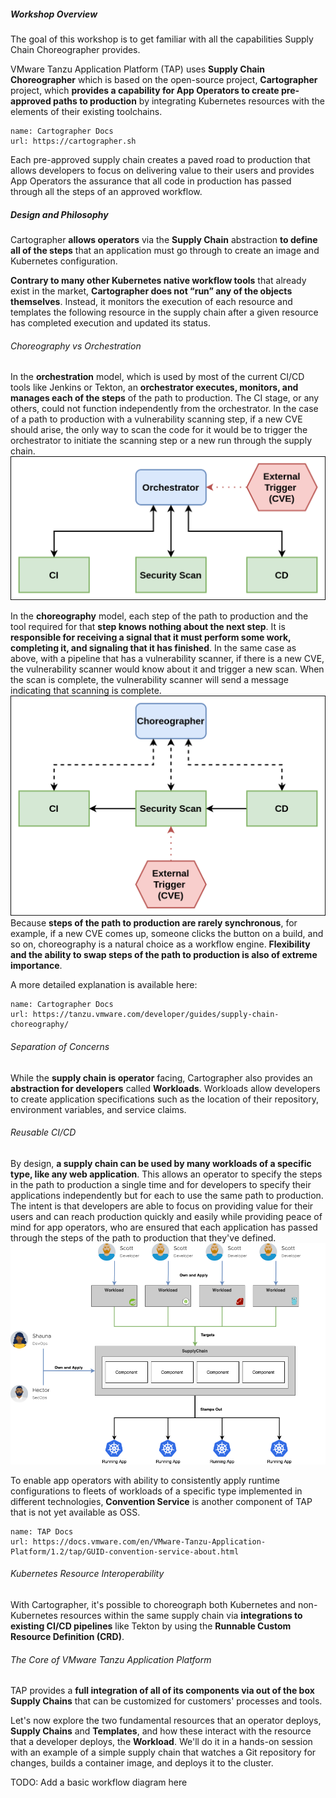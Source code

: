 ##### Workshop Overview
The goal of this workshop is to get familiar with all the capabilities Supply Chain Choreographer provides.

VMware Tanzu Application Platform (TAP) uses **Supply Chain Choreographer** which is based on the open-source project, **Cartographer** project, which **provides a  capability for App Operators to create pre-approved paths to production** by integrating Kubernetes resources with the elements of their existing toolchains.

```dashboard:open-dashboard
name: Cartographer Docs
url: https://cartographer.sh
```

Each pre-approved supply chain creates a paved road to production that allows developers to focus on delivering value to their users and provides App Operators the assurance that all code in production has passed through all the steps of an approved workflow.

##### Design and Philosophy

Cartographer **allows operators** via the **Supply Chain** abstraction **to define all of the steps** that an application must go through to create an image and Kubernetes configuration. 

**Contrary to many other Kubernetes native workflow tools** that already exist in the market, **Cartographer does not “run” any of the objects themselves**. Instead, it monitors the execution of each resource and templates the following resource in the supply chain after a given resource has completed execution and updated its status.

###### Choreography vs Orchestration

In the **orchestration** model, which is used by most of the current CI/CD tools like Jenkins or Tekton, an **orchestrator executes, monitors, and manages each of the steps** of the path to production. The CI stage, or any others, could not function independently from the orchestrator. In the case of a path to production with a vulnerability scanning step, if a new CVE should arise, the only way to scan the code for it would be to trigger the orchestrator to initiate the scanning step or a new run through the supply chain.
![](images/orchestrator.png)

In the **choreography** model, each step of the path to production and the tool required for that **step knows nothing about the next step**. It is **responsible for receiving a signal that it must perform some work, completing it, and signaling that it has finished**. In the same case as above, with a pipeline that has a vulnerability scanner, if there is a new CVE, the vulnerability scanner would know about it and trigger a new scan. When the scan is complete, the vulnerability scanner will send a message indicating that scanning is complete.
![](images/choreographer.png)
Because **steps of the path to production are rarely synchronous**, for example, if a new CVE comes up, someone clicks the button on a build, and so on, choreography is a natural choice as a workflow engine. **Flexibility and the ability to swap steps of the path to production is also of extreme importance**.

A more detailed explanation is available here:
```dashboard:reload-dashboard
name: Cartographer Docs
url: https://tanzu.vmware.com/developer/guides/supply-chain-choreography/
```

###### Separation of Concerns
While the **supply chain is operator** facing, Cartographer also provides an **abstraction for developers** called **Workloads**. Workloads allow developers to create application specifications such as the location of their repository, environment variables, and service claims.

###### Reusable CI/CD
By design, **a supply chain can be used by many workloads of a specific type, like any web application**. This allows an operator to specify the steps in the path to production a single time and for developers to specify their applications independently but for each to use the same path to production. The intent is that developers are able to focus on providing value for their users and can reach production quickly and easily while providing peace of mind for app operators, who are ensured that each application has passed through the steps of the path to production that they've defined.
![Cartographer Diagram](images/cartographer.png)

To enable app operators with ability to consistently apply runtime configurations to fleets of workloads of a specific type implemented in different technologies, **Convention Service** is another component of TAP that is not yet available as OSS. 
```dashboard:create-dashboard
name: TAP Docs
url: https://docs.vmware.com/en/VMware-Tanzu-Application-Platform/1.2/tap/GUID-convention-service-about.html
```

###### Kubernetes Resource Interoperability
With Cartographer, it's possible to choreograph both Kubernetes and non-Kubernetes resources within the same supply chain via **integrations to existing CI/CD pipelines** like Tekton by using the **Runnable Custom Resource Definition (CRD)**.

###### The Core of VMware Tanzu Application Platform

TAP provides a **full integration of all of its components via out of the box Supply Chains** that can be customized for customers' processes and tools.

Let's now explore the two fundamental resources that an operator deploys, **Supply Chains** and **Templates**, and how these interact with the resource that a developer deploys, the **Workload**. 
We'll do it in a hands-on session with an example of a simple supply chain that watches a Git repository for changes, builds a container image, and deploys it to the cluster.

TODO: Add a basic workflow diagram here
